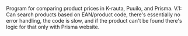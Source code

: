 Program for comparing product prices in K-rauta, Puuilo, and Prisma.
V.1:
  Can search products based on EAN/product code, there's essentially no error handling, the code is slow, and if the product can't be found there's logic for that only with Prisma website.
